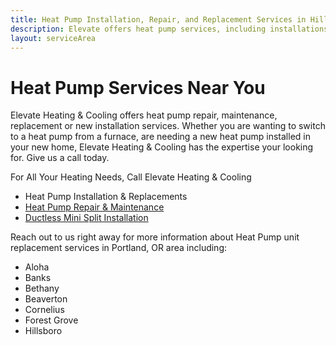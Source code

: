 ```yaml
---
title: Heat Pump Installation, Repair, and Replacement Services in Hillsboro, OR | Elevate Heating & Cooling
description: Elevate offers heat pump services, including installations, repair, and maintenance in Hillsboro, OR. Call us today to schedule.
layout: serviceArea
---
```


# Heat Pump Services Near You

Elevate Heating & Cooling offers heat pump repair, maintenance, replacement or new installation services. Whether you are wanting to switch to a heat pump from a furnace, are needing a new heat pump installed in your new home, Elevate Heating & Cooling has the expertise your looking for. Give us a call today.

For All Your Heating Needs, Call Elevate Heating & Cooling

- Heat Pump Installation & Replacements
- [Heat Pump Repair & Maintenance](../heat-pump-tune-up/)
- [Ductless Mini Split Installation](../ductless-mini-split-installations/)

Reach out to us right away for more information about Heat Pump unit replacement services in Portland, OR area including:

- Aloha
- Banks
- Bethany
- Beaverton
- Cornelius
- Forest Grove
- Hillsboro